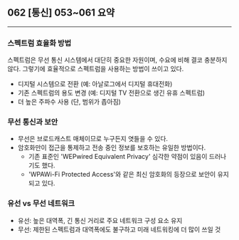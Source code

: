 ## 062 [통신] 053~061 요약

---

### 스펙트럼 효율화 방법
스펙트럼은 무선 통신 시스템에서 대단히 중요한 자원이며, 수요에 비해 결코 충분하지 않다. 그렇기에 효율적으로 스펙트럼을 사용하는 방법이 쓰이고 있다.
- 디지털 시스템으로 전환 (예: 아날로그에서 디지털 휴대전화)
- 기존 스펙트럼의 용도 변경 (예: 디지털 TV 전환으로 생긴 유휴 스펙트럼)
- 더 높은 주파수 사용 (단, 범위가 좁아짐)

### 무선 통신과 보안
- 무선은 브로드캐스트 매체이므로 누구든지 엿들을 수 있다.
- 암호화만이 접근을 통제하고 전송 중인 정보를 보호하는 유일한 방법이다.
  - 기존 표준인 'WEPwired Equivalent Privacy' 심각한 약점이 있음이 드러나기도 했다.
  - 'WPAWi-Fi Protected Access'와 같은 최신 암호화의 등장으로 보안이 유지되고 있다.

### 유선 vs 무선 네트워크
- 유선: 높은 대역폭, 긴 통신 거리로 주요 네트워크 구성 요소 유지
- 무선: 제한된 스펙트럼과 대역폭에도 불구하고 미래 네트워킹에 더 많이 쓰일 것